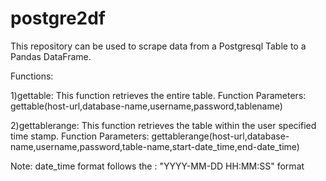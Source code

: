 # postgre2df

This repository can be used to scrape data from a Postgresql Table to a Pandas DataFrame.

Functions:

1)gettable: This function retrieves the entire table.
   Function Parameters:
   gettable(host-url,database-name,username,password,tablename)
    
2)gettablerange: This function retrieves the table within the user specified time stamp.
Function Parameters:
gettablerange(host-url,database-name,username,password,table-name,start-date_time,end-date_time)
   
Note: date_time format follows the : "YYYY-MM-DD HH:MM:SS" format 
